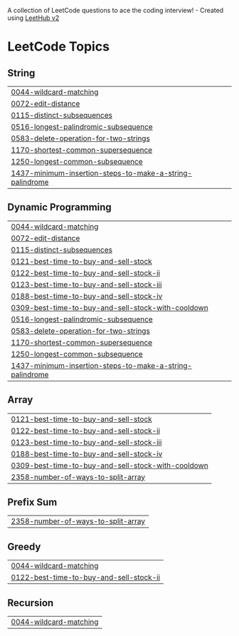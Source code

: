 A collection of LeetCode questions to ace the coding interview! - Created using [LeetHub v2](https://github.com/arunbhardwaj/LeetHub-2.0)
<!---LeetCode Topics Start-->
# LeetCode Topics
## String
|  |
| ------- |
| [0044-wildcard-matching](https://github.com/nitinsahu2003/LeetCode/tree/master/0044-wildcard-matching) |
| [0072-edit-distance](https://github.com/nitinsahu2003/LeetCode/tree/master/0072-edit-distance) |
| [0115-distinct-subsequences](https://github.com/nitinsahu2003/LeetCode/tree/master/0115-distinct-subsequences) |
| [0516-longest-palindromic-subsequence](https://github.com/nitinsahu2003/LeetCode/tree/master/0516-longest-palindromic-subsequence) |
| [0583-delete-operation-for-two-strings](https://github.com/nitinsahu2003/LeetCode/tree/master/0583-delete-operation-for-two-strings) |
| [1170-shortest-common-supersequence](https://github.com/nitinsahu2003/LeetCode/tree/master/1170-shortest-common-supersequence) |
| [1250-longest-common-subsequence](https://github.com/nitinsahu2003/LeetCode/tree/master/1250-longest-common-subsequence) |
| [1437-minimum-insertion-steps-to-make-a-string-palindrome](https://github.com/nitinsahu2003/LeetCode/tree/master/1437-minimum-insertion-steps-to-make-a-string-palindrome) |
## Dynamic Programming
|  |
| ------- |
| [0044-wildcard-matching](https://github.com/nitinsahu2003/LeetCode/tree/master/0044-wildcard-matching) |
| [0072-edit-distance](https://github.com/nitinsahu2003/LeetCode/tree/master/0072-edit-distance) |
| [0115-distinct-subsequences](https://github.com/nitinsahu2003/LeetCode/tree/master/0115-distinct-subsequences) |
| [0121-best-time-to-buy-and-sell-stock](https://github.com/nitinsahu2003/LeetCode/tree/master/0121-best-time-to-buy-and-sell-stock) |
| [0122-best-time-to-buy-and-sell-stock-ii](https://github.com/nitinsahu2003/LeetCode/tree/master/0122-best-time-to-buy-and-sell-stock-ii) |
| [0123-best-time-to-buy-and-sell-stock-iii](https://github.com/nitinsahu2003/LeetCode/tree/master/0123-best-time-to-buy-and-sell-stock-iii) |
| [0188-best-time-to-buy-and-sell-stock-iv](https://github.com/nitinsahu2003/LeetCode/tree/master/0188-best-time-to-buy-and-sell-stock-iv) |
| [0309-best-time-to-buy-and-sell-stock-with-cooldown](https://github.com/nitinsahu2003/LeetCode/tree/master/0309-best-time-to-buy-and-sell-stock-with-cooldown) |
| [0516-longest-palindromic-subsequence](https://github.com/nitinsahu2003/LeetCode/tree/master/0516-longest-palindromic-subsequence) |
| [0583-delete-operation-for-two-strings](https://github.com/nitinsahu2003/LeetCode/tree/master/0583-delete-operation-for-two-strings) |
| [1170-shortest-common-supersequence](https://github.com/nitinsahu2003/LeetCode/tree/master/1170-shortest-common-supersequence) |
| [1250-longest-common-subsequence](https://github.com/nitinsahu2003/LeetCode/tree/master/1250-longest-common-subsequence) |
| [1437-minimum-insertion-steps-to-make-a-string-palindrome](https://github.com/nitinsahu2003/LeetCode/tree/master/1437-minimum-insertion-steps-to-make-a-string-palindrome) |
## Array
|  |
| ------- |
| [0121-best-time-to-buy-and-sell-stock](https://github.com/nitinsahu2003/LeetCode/tree/master/0121-best-time-to-buy-and-sell-stock) |
| [0122-best-time-to-buy-and-sell-stock-ii](https://github.com/nitinsahu2003/LeetCode/tree/master/0122-best-time-to-buy-and-sell-stock-ii) |
| [0123-best-time-to-buy-and-sell-stock-iii](https://github.com/nitinsahu2003/LeetCode/tree/master/0123-best-time-to-buy-and-sell-stock-iii) |
| [0188-best-time-to-buy-and-sell-stock-iv](https://github.com/nitinsahu2003/LeetCode/tree/master/0188-best-time-to-buy-and-sell-stock-iv) |
| [0309-best-time-to-buy-and-sell-stock-with-cooldown](https://github.com/nitinsahu2003/LeetCode/tree/master/0309-best-time-to-buy-and-sell-stock-with-cooldown) |
| [2358-number-of-ways-to-split-array](https://github.com/nitinsahu2003/LeetCode/tree/master/2358-number-of-ways-to-split-array) |
## Prefix Sum
|  |
| ------- |
| [2358-number-of-ways-to-split-array](https://github.com/nitinsahu2003/LeetCode/tree/master/2358-number-of-ways-to-split-array) |
## Greedy
|  |
| ------- |
| [0044-wildcard-matching](https://github.com/nitinsahu2003/LeetCode/tree/master/0044-wildcard-matching) |
| [0122-best-time-to-buy-and-sell-stock-ii](https://github.com/nitinsahu2003/LeetCode/tree/master/0122-best-time-to-buy-and-sell-stock-ii) |
## Recursion
|  |
| ------- |
| [0044-wildcard-matching](https://github.com/nitinsahu2003/LeetCode/tree/master/0044-wildcard-matching) |
<!---LeetCode Topics End-->